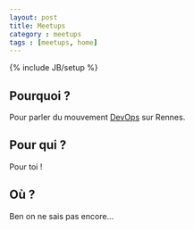 ```yaml
---
layout: post
title: Meetups
category : meetups
tags : [meetups, home]
---
```

{% include JB/setup %}

## Pourquoi ?
Pour parler du mouvement [DevOps](http://devops.fr/) sur Rennes.

## Pour qui ?
Pour toi !

## Où ?
Ben on ne sais pas encore...
